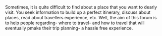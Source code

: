 Sometimes, it is quite difficult to find about a place that you want to dearly visit. You seek information to build up a perfect itinerary, discuss about places, read about travellers experience, etc. Well, the aim of this forum is to help people regarding- where to travel- and how to travel that will eventually pmake their trip planning- a hassle free experience.